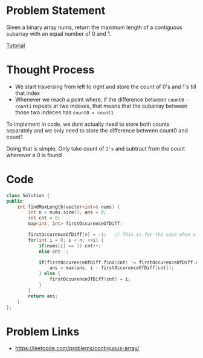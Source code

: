 # Problem Statement
Given a binary array nums, return the maximum length of a contiguous subarray with an equal number of 0 and 1.

[Tutorial](https://www.youtube.com/watch?v=1WugaISSWx8&list=PL-Jc9J83PIiEp9DKNiaQyjuDeg3XSoVMR&index=34)

# Thought Process
- We start traversing from left to right and store the count of 0's and 1's till that index
- Whenever we reach a point where, if the difference between `count0 - count1` repeats at two indexes, that means that the subarray between those two indeces has `count0 = count1`

To implement in code, we dont actually need to store both counts separately and we only need to store the difference between count0 and count1

Doing that is simple, Only take count of `1's` and subtract from the count whenever a 0 is found

# Code
```cpp
class Solution {
public:
    int findMaxLength(vector<int>& nums) {
        int n = nums.size(), ans = 0;
        int cnt = 0;
        map<int, int> firstOccurenceOfDiff;

        firstOccurenceOfDiff[0] = -1;   // This is for the case when a subarray from index 0->x satisfies the condition
        for(int i = 0; i < n; ++i) {
            if(nums[i] == 1) cnt++;
            else cnt--;

            if(firstOccurenceOfDiff.find(cnt) != firstOccurenceOfDiff.end()) {
                ans = max(ans, i - firstOccurenceOfDiff[cnt]);
            } else {
                firstOccurenceOfDiff[cnt] = i;
            }
        }
        return ans;
    }
};
```

# Problem Links
- https://leetcode.com/problems/contiguous-array/
